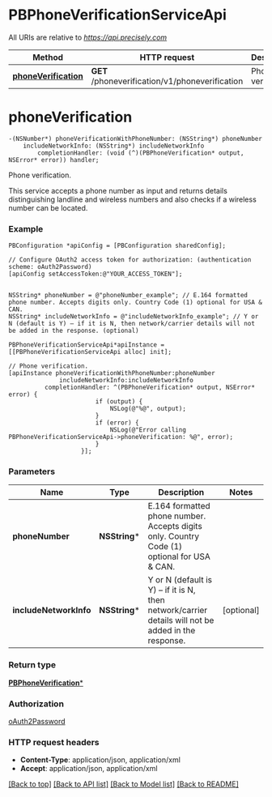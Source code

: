 # PBPhoneVerificationServiceApi

All URIs are relative to *https://api.precisely.com*

Method | HTTP request | Description
------------- | ------------- | -------------
[**phoneVerification**](PBPhoneVerificationServiceApi.md#phoneverification) | **GET** /phoneverification/v1/phoneverification | Phone verification.


# **phoneVerification**
```objc
-(NSNumber*) phoneVerificationWithPhoneNumber: (NSString*) phoneNumber
    includeNetworkInfo: (NSString*) includeNetworkInfo
        completionHandler: (void (^)(PBPhoneVerification* output, NSError* error)) handler;
```

Phone verification.

This service accepts a phone number as input and returns details distinguishing landline and wireless numbers and also checks if a wireless number can be located.

### Example 
```objc
PBConfiguration *apiConfig = [PBConfiguration sharedConfig];

// Configure OAuth2 access token for authorization: (authentication scheme: oAuth2Password)
[apiConfig setAccessToken:@"YOUR_ACCESS_TOKEN"];


NSString* phoneNumber = @"phoneNumber_example"; // E.164 formatted phone number. Accepts digits only. Country Code (1) optional for USA & CAN.
NSString* includeNetworkInfo = @"includeNetworkInfo_example"; // Y or N (default is Y) – if it is N, then network/carrier details will not be added in the response. (optional)

PBPhoneVerificationServiceApi*apiInstance = [[PBPhoneVerificationServiceApi alloc] init];

// Phone verification.
[apiInstance phoneVerificationWithPhoneNumber:phoneNumber
              includeNetworkInfo:includeNetworkInfo
          completionHandler: ^(PBPhoneVerification* output, NSError* error) {
                        if (output) {
                            NSLog(@"%@", output);
                        }
                        if (error) {
                            NSLog(@"Error calling PBPhoneVerificationServiceApi->phoneVerification: %@", error);
                        }
                    }];
```

### Parameters

Name | Type | Description  | Notes
------------- | ------------- | ------------- | -------------
 **phoneNumber** | **NSString***| E.164 formatted phone number. Accepts digits only. Country Code (1) optional for USA &amp; CAN. | 
 **includeNetworkInfo** | **NSString***| Y or N (default is Y) – if it is N, then network/carrier details will not be added in the response. | [optional] 

### Return type

[**PBPhoneVerification***](PBPhoneVerification.md)

### Authorization

[oAuth2Password](../README.md#oAuth2Password)

### HTTP request headers

 - **Content-Type**: application/json, application/xml
 - **Accept**: application/json, application/xml

[[Back to top]](#) [[Back to API list]](../README.md#documentation-for-api-endpoints) [[Back to Model list]](../README.md#documentation-for-models) [[Back to README]](../README.md)

